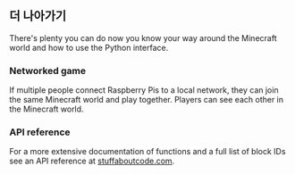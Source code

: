 ## 더 나아가기

There's plenty you can do now you know your way around the Minecraft world and how to use the Python interface.

### Networked game

If multiple people connect Raspberry Pis to a local network, they can join the same Minecraft world and play together. Players can see each other in the Minecraft world.

### API reference

For a more extensive documentation of functions and a full list of block IDs see an API reference at [stuffaboutcode.com](http://www.stuffaboutcode.com/p/minecraft-api-reference.html).